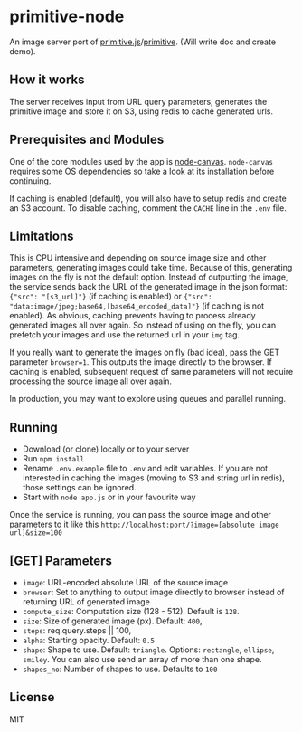 # primitive-node
An image server port of [primitive.js](https://github.com/ondras/primitive.js)/[primitive](https://github.com/fogleman/primitive/). (Will write doc and create demo).

## How it works
The server receives input from URL query parameters, generates the primitive image and store it on S3, using redis to cache generated urls.

## Prerequisites and Modules
One of the core modules used by the app is [node-canvas](https://github.com/Automattic/node-canvas). `node-canvas` requires some OS dependencies so take a look at its installation before continuing.

If caching is enabled (default), you will also have to setup redis and create an S3 account. To disable caching, comment the `CACHE` line in the `.env` file.

## Limitations
This is CPU intensive and depending on source image size and other parameters, generating images could take time. Because of this, generating images on the fly is not the default option. Instead of outputting the image, the service sends back the URL of the generated image in the json format: `{"src": "[s3_url]"}` (if caching is enabled) or  `{"src": "data:image/jpeg;base64,[base64_encoded_data]"}` (if caching is not enabled). As obvious, caching prevents having to process already generated images all over again. So instead of using on the fly, you can prefetch your images and use the returned url in your `img` tag.

If you really want to generate the images on fly (bad idea), pass the GET parameter `browser=1`. This outputs the image directly to the browser. If caching is enabled, subsequent request of same parameters will not require processing the source image all over again.

In production, you may want to explore using queues and parallel running.

## Running
- Download (or clone) locally or to your server
- Run `npm install`
- Rename  `.env.example` file to `.env` and edit variables. If you are not interested in caching the images (moving to S3 and string url in redis), those settings can be ignored.
- Start with `node app.js` or in your favourite way

Once the service is running, you can pass the source image and  other parameters to it like this `http://localhost:port/?image=[absolute image url]&size=100`

## [GET] Parameters
- `image`: URL-encoded absolute URL of the source image
- `browser`: Set to anything to output image directly to browser instead of returning URL of generated image
- `compute_size`: Computation size (128 - 512). Default is `128`.
- `size`: Size of generated image (px). Default: `400`,
- `steps`: req.query.steps || 100,
- `alpha`: Starting opacity. Default: `0.5`
- `shape`: Shape to use. Default: `triangle`. Options: `rectangle`, `ellipse`, `smiley`. You can also use send an array of more than one shape.
- `shapes_no`: Number of shapes to use. Defaults to `100`

## License
MIT


